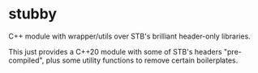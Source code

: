 # stubby

C++ module with wrapper/utils over STB's brilliant header-only libraries.

This just provides a C++20 module with some of STB's headers "pre-compiled", plus some utility functions to remove certain boilerplates.
